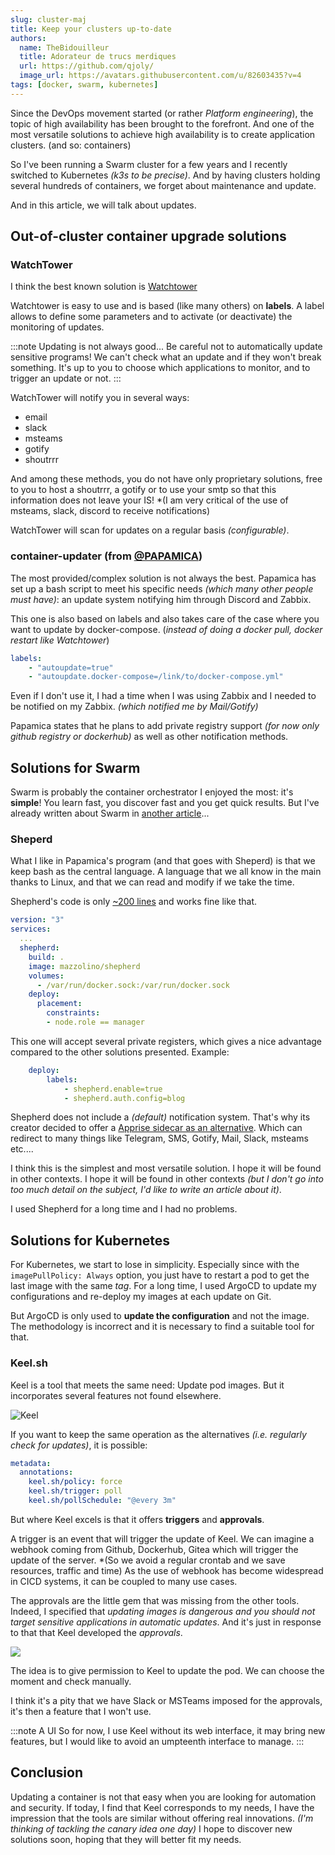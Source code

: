 ```yaml
---
slug: cluster-maj
title: Keep your clusters up-to-date
authors:
  name: TheBidouilleur
  title: Adorateur de trucs merdiques
  url: https://github.com/qjoly/
  image_url: https://avatars.githubusercontent.com/u/82603435?v=4
tags: [docker, swarm, kubernetes]
---
```


Since the DevOps movement started (or rather *Platform engineering*), the topic of high availability has been brought to the forefront. And one of the most versatile solutions to achieve high availability is to create application clusters. (and so: containers)

So I've been running a Swarm cluster for a few years and I recently switched to Kubernetes *(k3s to be precise)*. And by having clusters holding several hundreds of containers, we forget about maintenance and update.

And in this article, we will talk about updates.

## Out-of-cluster container upgrade solutions

### WatchTower

I think the best known solution is [Watchtower](https://containrrr.dev/watchtower/)

Watchtower is easy to use and is based (like many others) on **labels**. A label allows to define some parameters and to activate (or deactivate) the monitoring of updates.

:::note Updating is not always good...
Be careful not to automatically update sensitive programs! We can't check what an update and if they won't break something.
It's up to you to choose which applications to monitor, and to trigger an update or not.
:::

WatchTower will notify you in several ways:

- email
- slack
- msteams
- gotify
- shoutrrr

And among these methods, you do not have only proprietary solutions, free to you to host a shoutrrr, a gotify or to use your smtp so that this information does not leave your IS! *(I am very critical of the use of msteams, slack, discord to receive notifications)

WatchTower will scan for updates on a regular basis *(configurable)*.

### container-updater (from [@PAPAMICA](https://github.com/PAPAMICA))

The most provided/complex solution is not always the best. Papamica has set up a bash script to meet his specific needs *(which many other people must have)*: an update system notifying him through Discord and Zabbix.

This one is also based on labels and also takes care of the case where you want to update by docker-compose. (*instead of doing a docker pull, docker restart like Watchtower*)

```yaml
labels:
    - "autoupdate=true"
    - "autoupdate.docker-compose=/link/to/docker-compose.yml"
```

Even if I don't use it, I had a time when I was using Zabbix and I needed to be notified on my Zabbix. *(which notified me by Mail/Gotify)*

Papamica states that he plans to add private registry support *(for now only github registry or dockerhub)* as well as other notification methods.

## Solutions for Swarm

Swarm is probably the container orchestrator I enjoyed the most: it's ****simple****! You learn fast, you discover fast and you get quick results.
But I've already written about Swarm in [another article](/blog/presentation-docker-swarm/)...

### Sheperd

What I like in Papamica's program (and that goes with Sheperd) is that we keep bash as the central language. A language that we all know in the main thanks to Linux, and that we can read and modify if we take the time.

Shepherd's code is only [~200 lines](https://github.com/djmaze/shepherd/blob/master/shepherd) and works fine like that.

```yaml
version: "3"
services:
  ...
  shepherd:
    build: .
    image: mazzolino/shepherd
    volumes:
      - /var/run/docker.sock:/var/run/docker.sock
    deploy:
      placement:
        constraints:
        - node.role == manager
```

This one will accept several private registers, which gives a nice advantage compared to the other solutions presented.
Example:

```yaml
    deploy:
        labels:
            - shepherd.enable=true
            - shepherd.auth.config=blog
```

Shepherd does not include a *(default)* notification system. That's why its creator decided to offer a [Apprise sidecar as an alternative](https://github.com/djmaze/shepherd/blob/master/docker-compose.apprise.yml). Which can redirect to many things like Telegram, SMS, Gotify, Mail, Slack, msteams etc....

I think this is the simplest and most versatile solution. I hope it will be found in other contexts. I hope it will be found in other contexts *(but I don't go into too much detail on the subject, I'd like to write an article about it)*.

I used Shepherd for a long time and I had no problems.

## Solutions for Kubernetes

For Kubernetes, we start to lose in simplicity. Especially since with the `imagePullPolicy: Always` option, you just have to restart a pod to get the last image with the same *tag*.
For a long time, I used ArgoCD to update my configurations and re-deploy my images at each update on Git.

But ArgoCD is only used to **update the configuration** and not the image. The methodology is incorrect and it is necessary to find a suitable tool for that.

### Keel.sh

Keel is a tool that meets the same need: Update pod images. But it incorporates several features not found elsewhere.

![Keel](https://keel.sh/img/keel_high_level.png)

If you want to keep the same operation as the alternatives *(i.e. regularly check for updates)*, it is possible:

```yaml
metadata:
  annotations:
    keel.sh/policy: force
    keel.sh/trigger: poll
    keel.sh/pollSchedule: "@every 3m"
```
But where Keel excels is that it offers **triggers** and **approvals**.

A trigger is an event that will trigger the update of Keel. We can imagine a webhook coming from Github, Dockerhub, Gitea which will trigger the update of the server. *(So we avoid a regular crontab and we save resources, traffic and time)
As the use of webhook has become widespread in CICD systems, it can be coupled to many use cases.

The approvals are the little gem that was missing from the other tools. Indeed, I specified that *updating images is dangerous and you should not target sensitive applications in automatic updates*. And it's just in response to that that Keel developed the *approvals*.

![](https://keel.sh/img/docs/approvals.png)

The idea is to give permission to Keel to update the pod. We can choose the moment and check manually.

I think it's a pity that we have Slack or MSTeams imposed for the approvals, it's then a feature that I won't use.

:::note A UI
So for now, I use Keel without its web interface, it may bring new features, but I would like to avoid an umpteenth interface to manage.
:::

## Conclusion

Updating a container is not that easy when you are looking for automation and security. If today, I find that Keel corresponds to my needs, I have the impression that the tools are similar without offering real innovations. *(I'm thinking of tackling the canary idea one day)*
I hope to discover new solutions soon, hoping that they will better fit my needs.
